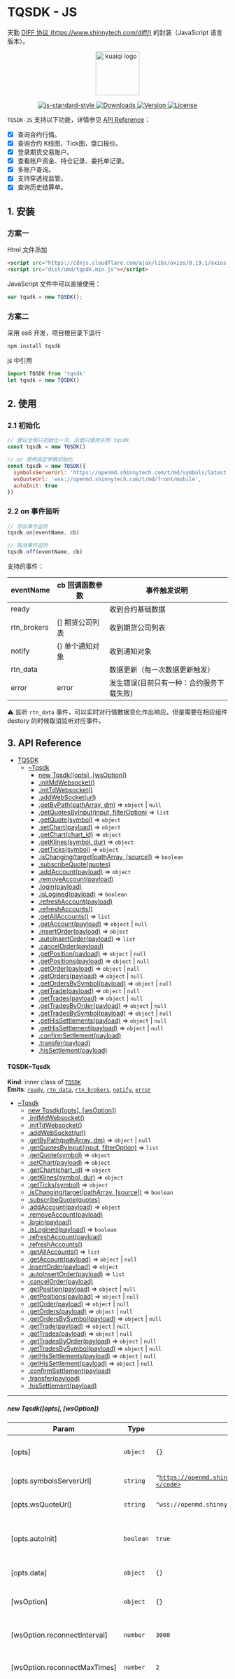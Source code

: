 
# TQSDK - JS 

天勤 [DIFF 协议 (https://www.shinnytech.com/diff/)](https://www.shinnytech.com/diff/) 的封装（JavaScript 语言版本）。

<p align="center">
    <a href="https://www.shinnytech.com/diff" target="_blank" rel="noopener noreferrer">
        <img width="100" src="./img/logo.png" alt="kuaiqi logo">
    </a>
</p>
<p align="center">
  <a href="http://standardjs.com">
    <img src="https://img.shields.io/badge/code%20style-standard-brightgreen.svg" alt="js-standard-style">
  </a>
  <a href="https://www.npmjs.com/package/tqsdk">
    <img src="https://img.shields.io/npm/dw/tqsdk.svg" alt="Downloads">
  </a>
  <a href="https://www.npmjs.com/package/tqsdk">
    <img src="https://img.shields.io/npm/v/tqsdk.svg" alt="Version">
  </a>
  <a href="https://www.npmjs.com/package/tqsdk">
    <img src="https://img.shields.io/npm/l/tqsdk.svg" alt="License">
  </a>
</p>

`TQSDK-JS` 支持以下功能，详情参见 [API Reference](#api_reference)：

* [x] 查询合约行情。
* [x] 查询合约 K线图，Tick图，盘口报价。
* [x] 登录期货交易账户。
* [x] 查看账户资金、持仓记录、委托单记录。
* [x] 多账户查询。
* [x] 支持穿透视监管。
* [x] 查询历史结算单。

## 1. 安装


### 方案一

Html 文件添加

```html
<script src="https://cdnjs.cloudflare.com/ajax/libs/axios/0.19.1/axios.min.js"></script>
<script src="dist/umd/tqsdk.min.js"></script>
```

JavaScript 文件中可以直接使用：

```js
var tqsdk = new TQSDK();
```

### 方案二

采用 es6 开发，项目根目录下运行

```bash
npm install tqsdk
```

js 中引用

```js
import TQSDK from 'tqsdk'
let tqsdk = new TQSDK()
```

## 2. 使用

### 2.1 初始化

```js
// 建议全局只初始化一次，后面只使用实例 tqsdk
const tqsdk = new TQSDK()

// or 使用指定参数初始化
const tqsdk = new TQSDK({
  symbolsServerUrl: 'https://openmd.shinnytech.com/t/md/symbols/latest.json',
  wsQuoteUrl: 'wss://openmd.shinnytech.com/t/md/front/mobile',
  autoInit: true
})
```

### 2.2 on 事件监听 

```js
// 添加事件监听
tqsdk.on(eventName, cb)

// 取消事件监听
tqsdk.off(eventName, cb)
```

支持的事件：

|eventName|cb 回调函数参数|事件触发说明|
|---|---|---|
|ready | | 收到合约基础数据|
|rtn_brokers | [] 期货公司列表 | 收到期货公司列表|
|notify | {} 单个通知对象 | 收到通知对象|
|rtn_data | | 数据更新（每一次数据更新触发）|
|error | error | 发生错误(目前只有一种：合约服务下载失败)|

 :warning: 监听 `rtn_data` 事件，可以实时对行情数据变化作出响应。但是需要在相应组件 destory 的时候取消监听对应事件。

## 3. API Reference


* [TQSDK](#module_TQSDK)
    * [~Tqsdk](#module_TQSDK..Tqsdk)
        * [new Tqsdk([opts], [wsOption])](#new_module_TQSDK..Tqsdk_new)
        * [.initMdWebsocket()](#module_TQSDK..Tqsdk+initMdWebsocket)
        * [.initTdWebsocket()](#module_TQSDK..Tqsdk+initTdWebsocket)
        * [.addWebSocket(url)](#module_TQSDK..Tqsdk+addWebSocket)
        * [.getByPath(pathArray, dm)](#module_TQSDK..Tqsdk+getByPath) ⇒ <code>object</code> \| <code>null</code>
        * [.getQuotesByInput(input, filterOption)](#module_TQSDK..Tqsdk+getQuotesByInput) ⇒ <code>list</code>
        * [.getQuote(symbol)](#module_TQSDK..Tqsdk+getQuote) ⇒ <code>object</code>
        * [.setChart(payload)](#module_TQSDK..Tqsdk+setChart) ⇒ <code>object</code>
        * [.getChart(chart_id)](#module_TQSDK..Tqsdk+getChart) ⇒ <code>object</code>
        * [.getKlines(symbol, dur)](#module_TQSDK..Tqsdk+getKlines) ⇒ <code>object</code>
        * [.getTicks(symbol)](#module_TQSDK..Tqsdk+getTicks) ⇒ <code>object</code>
        * [.isChanging(target|pathArray, [source])](#module_TQSDK..Tqsdk+isChanging) ⇒ <code>boolean</code>
        * [.subscribeQuote(quotes)](#module_TQSDK..Tqsdk+subscribeQuote)
        * [.addAccount(payload)](#module_TQSDK..Tqsdk+addAccount) ⇒ <code>object</code>
        * [.removeAccount(payload)](#module_TQSDK..Tqsdk+removeAccount)
        * [.login(payload)](#module_TQSDK..Tqsdk+login)
        * [.isLogined(payload)](#module_TQSDK..Tqsdk+isLogined) ⇒ <code>boolean</code>
        * [.refreshAccount(payload)](#module_TQSDK..Tqsdk+refreshAccount)
        * [.refreshAccounts()](#module_TQSDK..Tqsdk+refreshAccounts)
        * [.getAllAccounts()](#module_TQSDK..Tqsdk+getAllAccounts) ⇒ <code>list</code>
        * [.getAccount(payload)](#module_TQSDK..Tqsdk+getAccount) ⇒ <code>object</code> \| <code>null</code>
        * [.insertOrder(payload)](#module_TQSDK..Tqsdk+insertOrder) ⇒ <code>object</code>
        * [.autoInsertOrder(payload)](#module_TQSDK..Tqsdk+autoInsertOrder) ⇒ <code>list</code>
        * [.cancelOrder(payload)](#module_TQSDK..Tqsdk+cancelOrder)
        * [.getPosition(payload)](#module_TQSDK..Tqsdk+getPosition) ⇒ <code>object</code> \| <code>null</code>
        * [.getPositions(payload)](#module_TQSDK..Tqsdk+getPositions) ⇒ <code>object</code> \| <code>null</code>
        * [.getOrder(payload)](#module_TQSDK..Tqsdk+getOrder) ⇒ <code>object</code> \| <code>null</code>
        * [.getOrders(payload)](#module_TQSDK..Tqsdk+getOrders) ⇒ <code>object</code> \| <code>null</code>
        * [.getOrdersBySymbol(payload)](#module_TQSDK..Tqsdk+getOrdersBySymbol) ⇒ <code>object</code> \| <code>null</code>
        * [.getTrade(payload)](#module_TQSDK..Tqsdk+getTrade) ⇒ <code>object</code> \| <code>null</code>
        * [.getTrades(payload)](#module_TQSDK..Tqsdk+getTrades) ⇒ <code>object</code> \| <code>null</code>
        * [.getTradesByOrder(payload)](#module_TQSDK..Tqsdk+getTradesByOrder) ⇒ <code>object</code> \| <code>null</code>
        * [.getTradesBySymbol(payload)](#module_TQSDK..Tqsdk+getTradesBySymbol) ⇒ <code>object</code> \| <code>null</code>
        * [.getHisSettlements(payload)](#module_TQSDK..Tqsdk+getHisSettlements) ⇒ <code>object</code> \| <code>null</code>
        * [.getHisSettlement(payload)](#module_TQSDK..Tqsdk+getHisSettlement) ⇒ <code>object</code> \| <code>null</code>
        * [.confirmSettlement(payload)](#module_TQSDK..Tqsdk+confirmSettlement)
        * [.transfer(payload)](#module_TQSDK..Tqsdk+transfer)
        * [.hisSettlement(payload)](#module_TQSDK..Tqsdk+hisSettlement)

<a id="module_TQSDK..Tqsdk"></a>

#### TQSDK~Tqsdk
**Kind**: inner class of [<code>TQSDK</code>](#module_TQSDK)  
**Emits**: [<code>ready</code>](#TQSDK+event_ready), [<code>rtn\_data</code>](#TQSDK+event_rtn_data), [<code>rtn\_brokers</code>](#TQSDK+event_rtn_brokers), [<code>notify</code>](#TQSDK+event_notify), [<code>error</code>](#TQSDK+event_error)  

* [~Tqsdk](#module_TQSDK..Tqsdk)
    * [new Tqsdk([opts], [wsOption])](#new_module_TQSDK..Tqsdk_new)
    * [.initMdWebsocket()](#module_TQSDK..Tqsdk+initMdWebsocket)
    * [.initTdWebsocket()](#module_TQSDK..Tqsdk+initTdWebsocket)
    * [.addWebSocket(url)](#module_TQSDK..Tqsdk+addWebSocket)
    * [.getByPath(pathArray, dm)](#module_TQSDK..Tqsdk+getByPath) ⇒ <code>object</code> \| <code>null</code>
    * [.getQuotesByInput(input, filterOption)](#module_TQSDK..Tqsdk+getQuotesByInput) ⇒ <code>list</code>
    * [.getQuote(symbol)](#module_TQSDK..Tqsdk+getQuote) ⇒ <code>object</code>
    * [.setChart(payload)](#module_TQSDK..Tqsdk+setChart) ⇒ <code>object</code>
    * [.getChart(chart_id)](#module_TQSDK..Tqsdk+getChart) ⇒ <code>object</code>
    * [.getKlines(symbol, dur)](#module_TQSDK..Tqsdk+getKlines) ⇒ <code>object</code>
    * [.getTicks(symbol)](#module_TQSDK..Tqsdk+getTicks) ⇒ <code>object</code>
    * [.isChanging(target|pathArray, [source])](#module_TQSDK..Tqsdk+isChanging) ⇒ <code>boolean</code>
    * [.subscribeQuote(quotes)](#module_TQSDK..Tqsdk+subscribeQuote)
    * [.addAccount(payload)](#module_TQSDK..Tqsdk+addAccount) ⇒ <code>object</code>
    * [.removeAccount(payload)](#module_TQSDK..Tqsdk+removeAccount)
    * [.login(payload)](#module_TQSDK..Tqsdk+login)
    * [.isLogined(payload)](#module_TQSDK..Tqsdk+isLogined) ⇒ <code>boolean</code>
    * [.refreshAccount(payload)](#module_TQSDK..Tqsdk+refreshAccount)
    * [.refreshAccounts()](#module_TQSDK..Tqsdk+refreshAccounts)
    * [.getAllAccounts()](#module_TQSDK..Tqsdk+getAllAccounts) ⇒ <code>list</code>
    * [.getAccount(payload)](#module_TQSDK..Tqsdk+getAccount) ⇒ <code>object</code> \| <code>null</code>
    * [.insertOrder(payload)](#module_TQSDK..Tqsdk+insertOrder) ⇒ <code>object</code>
    * [.autoInsertOrder(payload)](#module_TQSDK..Tqsdk+autoInsertOrder) ⇒ <code>list</code>
    * [.cancelOrder(payload)](#module_TQSDK..Tqsdk+cancelOrder)
    * [.getPosition(payload)](#module_TQSDK..Tqsdk+getPosition) ⇒ <code>object</code> \| <code>null</code>
    * [.getPositions(payload)](#module_TQSDK..Tqsdk+getPositions) ⇒ <code>object</code> \| <code>null</code>
    * [.getOrder(payload)](#module_TQSDK..Tqsdk+getOrder) ⇒ <code>object</code> \| <code>null</code>
    * [.getOrders(payload)](#module_TQSDK..Tqsdk+getOrders) ⇒ <code>object</code> \| <code>null</code>
    * [.getOrdersBySymbol(payload)](#module_TQSDK..Tqsdk+getOrdersBySymbol) ⇒ <code>object</code> \| <code>null</code>
    * [.getTrade(payload)](#module_TQSDK..Tqsdk+getTrade) ⇒ <code>object</code> \| <code>null</code>
    * [.getTrades(payload)](#module_TQSDK..Tqsdk+getTrades) ⇒ <code>object</code> \| <code>null</code>
    * [.getTradesByOrder(payload)](#module_TQSDK..Tqsdk+getTradesByOrder) ⇒ <code>object</code> \| <code>null</code>
    * [.getTradesBySymbol(payload)](#module_TQSDK..Tqsdk+getTradesBySymbol) ⇒ <code>object</code> \| <code>null</code>
    * [.getHisSettlements(payload)](#module_TQSDK..Tqsdk+getHisSettlements) ⇒ <code>object</code> \| <code>null</code>
    * [.getHisSettlement(payload)](#module_TQSDK..Tqsdk+getHisSettlement) ⇒ <code>object</code> \| <code>null</code>
    * [.confirmSettlement(payload)](#module_TQSDK..Tqsdk+confirmSettlement)
    * [.transfer(payload)](#module_TQSDK..Tqsdk+transfer)
    * [.hisSettlement(payload)](#module_TQSDK..Tqsdk+hisSettlement)


* * *

<a id="new_module_TQSDK..Tqsdk_new"></a>

##### new Tqsdk([opts], [wsOption])

| Param | Type | Default | Description |
| --- | --- | --- | --- |
| [opts] | <code>object</code> | <code>{}</code> | 描述 TQSDK 构造参数 |
| [opts.symbolsServerUrl] | <code>string</code> | <code>&quot;https://openmd.shinnytech.com/t/md/symbols/latest.json&quot;</code> | 合约服务地址 |
| [opts.wsQuoteUrl] | <code>string</code> | <code>&quot;wss://openmd.shinnytech.com/t/md/front/mobile&quot;</code> | 行情连接地址 |
| [opts.autoInit] | <code>boolean</code> | <code>true</code> | TQSDK 初始化后立即开始行情连接 |
| [opts.data] | <code>object</code> | <code>{}</code> | 存储数据对象 |
| [wsOption] | <code>object</code> | <code>{}</code> | 描述 TQSDK 构造参数 |
| [wsOption.reconnectInterval] | <code>number</code> | <code>3000</code> | websocket 自动重连时间间隔 |
| [wsOption.reconnectMaxTimes] | <code>number</code> | <code>2</code> | websocket 自动重连最大次数 |
| [wsOption.WebSocket] | <code>object</code> | <code>WebSocket</code> | 浏览器 WebSocket 对象，在 nodejs 运行时，需要传入 WebSocket |

**Example**  
```js
// 浏览器
const tqsdk = new TQSDK()
tqsdk.on('ready', function () {
  console.log(tqsdk.getQuote('SHFE.au2006'))
})
tqsdk.on('rtn_brokers', function (brokers) {
  console.log(brokers)
})
```
**Example**  
```js
// nodejs
const TQSDK = require('./dist/umd/tqsdk-nocache')
const WebSocket = require('ws')
const tqsdk = new TQSDK({}, {WebSocket})
tqsdk.on('ready', function () {
  console.log(tqsdk.getQuote('SHFE.au2006'))
})
tqsdk.on('rtn_brokers', function (brokers) {
  console.log(brokers)
})
```
**Example**  
```js
// 1 autoInit 为 true，构造函数会执行 tqsdk.initMdWebsocket(), tqsdk.initTdWebsocket(), 代码中不需要再运行
// 推荐使用这种初始化方式
const tqsdk = new TQSDK({autoInit: true}) // 等价于 const tqsdk = new TQSDK()
tqsdk.on('ready', function(){
  console.log(tqsdk.getQuote('DCE.m2009'))
})

// 2 autoInit 为 false，构造函数不会去执行 tqsdk.initMdWebsocket(), tqsdk.initTdWebsocket()
// 在代码中需要的地方再执行
const tqsdk = new TQSDK({autoInit: false})
tqsdk.initMdWebsocket()
// 如果不运行 tqsdk.initMdWebsocket()， 则不会有 ready 事件发生
tqsdk.on('ready', function(){
  console.log(tqsdk.getQuote('DCE.m2009'))
})
```

* * *

<a id="module_TQSDK..Tqsdk+initMdWebsocket"></a>

##### tqsdk.initMdWebsocket()
初始化行情链接

**Kind**: instance method of [<code>Tqsdk</code>](#module_TQSDK..Tqsdk)  
**Emits**: [<code>ready</code>](#TQSDK+event_ready)  
**Example**  
```js
const tqsdk = new TQSDK({autoInit: false})
tqsdk.initMdWebsocket()
tqsdk.on('ready', function(){
  console.log(tqsdk.getQuote('DCE.m2009'))
})
```

* * *

<a id="module_TQSDK..Tqsdk+initTdWebsocket"></a>

##### tqsdk.initTdWebsocket()
初始化交易链接

**Kind**: instance method of [<code>Tqsdk</code>](#module_TQSDK..Tqsdk)  
**Emits**: [<code>rtn\_brokers</code>](#TQSDK+event_rtn_brokers)  
**Example**  
```js
const tqsdk = new TQSDK({autoInit: false})
tqsdk.initMdWebsocket()
tqsdk.initTdWebsocket()
tqsdk.on('rtn_brokers', function(brokers){
  console.log(brokers)
})
```

* * *

<a id="module_TQSDK..Tqsdk+addWebSocket"></a>

##### tqsdk.addWebSocket(url)
添加 websocket 数据源

**Kind**: instance method of [<code>Tqsdk</code>](#module_TQSDK..Tqsdk)  

| Param | Type |
| --- | --- |
| url | <code>string</code> | 


* * *

<a id="module_TQSDK..Tqsdk+getByPath"></a>

##### tqsdk.getByPath(pathArray, dm) ⇒ <code>object</code> \| <code>null</code>
获取数据对象

**Kind**: instance method of [<code>Tqsdk</code>](#module_TQSDK..Tqsdk)  

| Param | Type | Description |
| --- | --- | --- |
| pathArray | <code>list</code> |  |
| dm | <code>object</code> | 获取对象数据源，默认为当前实例的 datamanager |

**Example**  
```js
// 获取某个合约下市时间
// 推荐使用这种方式，先获取 quote 对象的引用
let quote = tqdsk.getQuote('SHFE.au2006')
let dt = quote.expire_datetime

// 以上代码等价于
let dt = tqsdk.getByPath(['quotes', 'SHFE.au2006', 'expire_datetime'])
```

* * *

<a id="module_TQSDK..Tqsdk+getQuotesByInput"></a>

##### tqsdk.getQuotesByInput(input, filterOption) ⇒ <code>list</code>
根据输入字符串查询合约列表

**Kind**: instance method of [<code>Tqsdk</code>](#module_TQSDK..Tqsdk)  
**Returns**: <code>list</code> - [symbol, ...]  

| Param | Type | Default | Description |
| --- | --- | --- | --- |
| input | <code>string</code> |  |  |
| filterOption | <code>string</code> |  | 查询合约列表条件限制 |
| filterOption.symbol | <code>boolean</code> | <code>true</code> | 是否根据合约ID匹配 |
| filterOption.pinyin | <code>boolean</code> | <code>true</code> | 是否根据拼音匹配 |
| filterOption.include_expired | <code>boolean</code> | <code>false</code> | 匹配结果是否包含已下市合约 |
| filterOption.future | <code>boolean</code> | <code>true</code> | 匹配结果是否包含期货合约 |
| filterOption.future_index | <code>boolean</code> | <code>false</code> | 匹配结果是否包含期货指数 |
| filterOption.future_cont | <code>boolean</code> | <code>false</code> | 匹配结果是否包含期货主连 |
| filterOption.option | <code>boolean</code> | <code>false</code> | 匹配结果是否包含期权 |
| filterOption.combine | <code>boolean</code> | <code>false</code> | 匹配结果是否包含组合 |

**Example**  
```js
const tqsdk = new TQSDK()
const quote = tqsdk.getQuote('SHFE.au2006')
tqsdk.on('ready', function () {
  console.log(tqsdk.getQuotesByInput('huangjin'))
  console.log(tqsdk.getQuotesByInput('doupo', { future_index: true, future_cont: true }))
})
```

* * *

<a id="module_TQSDK..Tqsdk+getQuote"></a>

##### tqsdk.getQuote(symbol) ⇒ <code>object</code>
根据合约代码获取合约对象

**Kind**: instance method of [<code>Tqsdk</code>](#module_TQSDK..Tqsdk)  

| Param | Type | Description |
| --- | --- | --- |
| symbol | <code>string</code> | 合约代码 |

**Example**  
```js
const tqsdk = new TQSDK()
const quote = tqsdk.getQuote('SHFE.au2006')
tqsdk.on('rtn_data', function () {
  console.log(quote.last_price, quote.pre_settlement)
})
```

* * *

<a id="module_TQSDK..Tqsdk+setChart"></a>

##### tqsdk.setChart(payload) ⇒ <code>object</code>
请求 K 线图表

**Kind**: instance method of [<code>Tqsdk</code>](#module_TQSDK..Tqsdk)  
**Returns**: <code>object</code> - chart  

| Param | Type | Description |
| --- | --- | --- |
| payload | <code>object</code> |  |
| payload.chart_id | <code>string</code> | 图表 id |
| payload.symbol | <code>string</code> | 合约代码 |
| payload.duration | <code>number</code> | 图表周期，0 表示 tick, 1e9 表示 1s, UnixNano 时间 |
| payload.view_width | <code>number</code> | 图表柱子宽度 |
| payload.left_kline_id | <code>number</code> | 指定一个K线id，向右请求view_width个数据 |
| payload.trading_day_start | <code>number</code> | 指定交易日，返回对应的数据 |
| payload.trading_day_count | <code>number</code> | 请求交易日天数 |
| payload.focus_datetime | <code>number</code> | 使得指定日期的K线位于屏幕第M个柱子的位置 |
| payload.focus_position | <code>number</code> | 使得指定日期的K线位于屏幕第M个柱子的位置 |

**Example**  
```js
let tqsdk = new TQSDK()
let chart = tqsdk.setChart({symbol: 'SHFE.au2006', duration: 60 * 1e9, view_width: 100})
tqsdk.on('rtn_data', function(){
  console.log('chart.right_id', chart && chart.right_id)
})
```

* * *

<a id="module_TQSDK..Tqsdk+getChart"></a>

##### tqsdk.getChart(chart_id) ⇒ <code>object</code>
获取 chart 对象

**Kind**: instance method of [<code>Tqsdk</code>](#module_TQSDK..Tqsdk)  
**Returns**: <code>object</code> - {}  

| Param | Type |
| --- | --- |
| chart_id | <code>string</code> | 


* * *

<a id="module_TQSDK..Tqsdk+getKlines"></a>

##### tqsdk.getKlines(symbol, dur) ⇒ <code>object</code>
获取 K 线序列

**Kind**: instance method of [<code>Tqsdk</code>](#module_TQSDK..Tqsdk)  
**Returns**: <code>object</code> - {data, last_id}  

| Param | Type |
| --- | --- |
| symbol | <code>string</code> | 
| dur | <code>number</code> | 


* * *

<a id="module_TQSDK..Tqsdk+getTicks"></a>

##### tqsdk.getTicks(symbol) ⇒ <code>object</code>
获取 Ticks 序列

**Kind**: instance method of [<code>Tqsdk</code>](#module_TQSDK..Tqsdk)  
**Returns**: <code>object</code> - {data, last_id}  

| Param | Type |
| --- | --- |
| symbol | <code>string</code> | 


* * *

<a id="module_TQSDK..Tqsdk+isChanging"></a>

##### tqsdk.isChanging(target|pathArray, [source]) ⇒ <code>boolean</code>
判断某个对象是否最近一次有变动

**Kind**: instance method of [<code>Tqsdk</code>](#module_TQSDK..Tqsdk)  

| Param | Type | Description |
| --- | --- | --- |
| target|pathArray | <code>object</code> \| <code>list</code> | 检查变动的对象或者路径数组 |
| [source] | <code>object</code> | 比较的数据对象 |

**Example**  
```js
let tqsdk = new TQSDK()
let quote = tqsdk.getQuote('DCE.m2006')
let quote1 = tqsdk.getQuote('DCE.cs2006')
tqsdk.on('rtn_data', function(){
  if (tqsdk.isChanging(quote)) {
    console.log('DCE.m2006 updated', quote.datetime, quote.last_price, quote.volume)
  }
  if (tqsdk.isChanging(['quotes', 'DCE.cs2006'])) {
    console.log('DCE.cs2006 updated', quote1.datetime, quote1.last_price, quote1.volume)
  }
})
```

* * *

<a id="module_TQSDK..Tqsdk+subscribeQuote"></a>

##### tqsdk.subscribeQuote(quotes)
订阅合约, 手动订阅合约

**Kind**: instance method of [<code>Tqsdk</code>](#module_TQSDK..Tqsdk)  

| Param | Type | Default |
| --- | --- | --- |
| quotes | <code>list</code> \| <code>string</code> | <code>[</code> | 

**Example**  
```js
let tqsdk = new TQSDK()
tqsdk.subscribeQuote('SHFE.au2006')
tqsdk.subscribeQuote(['SHFE.au2006', 'DCE.m2008'])
```

* * *

<a id="module_TQSDK..Tqsdk+addAccount"></a>

##### tqsdk.addAccount(payload) ⇒ <code>object</code>
添加期货账户

**Kind**: instance method of [<code>Tqsdk</code>](#module_TQSDK..Tqsdk)  
**Returns**: <code>object</code> - account {bid, user_id, password, ws, dm}  

| Param | Type | Description |
| --- | --- | --- |
| payload | <code>object</code> |  |
| payload.bid | <code>string</code> | 期货公司 |
| payload.user_id | <code>string</code> | 账户名 |
| payload.password | <code>string</code> | 密码 |

**Example**  
```js
const tqsdk = new TQSDK()
const account = { bid: '快期模拟', user_id: 'test123', password: '123456' }
tqsdk.on('rtn_brokers', function(brokers){
  tqsdk.addAccount(account) // 仅添加期货账户信息并建立链接，不会登录账户
  tqsdk.login(account) // 发送登录期货账户的请求
})
tqsdk.on('rtn_data', function(){
  console.log(tqsdk.isLogined(account))
})
```

* * *

<a id="module_TQSDK..Tqsdk+removeAccount"></a>

##### tqsdk.removeAccount(payload)
删除期货账户

**Kind**: instance method of [<code>Tqsdk</code>](#module_TQSDK..Tqsdk)  

| Param | Type | Description |
| --- | --- | --- |
| payload | <code>object</code> |  |
| payload.bid | <code>string</code> | 期货公司 |
| payload.user_id | <code>string</code> | 账户名 |


* * *

<a id="module_TQSDK..Tqsdk+login"></a>

##### tqsdk.login(payload)
登录期货账户

**Kind**: instance method of [<code>Tqsdk</code>](#module_TQSDK..Tqsdk)  

| Param | Type | Description |
| --- | --- | --- |
| payload | <code>object</code> |  |
| payload.bid | <code>string</code> | 期货公司 |
| payload.user_id | <code>string</code> | 账户名 |
| payload.password | <code>string</code> | 密码 |


* * *

<a id="module_TQSDK..Tqsdk+isLogined"></a>

##### tqsdk.isLogined(payload) ⇒ <code>boolean</code>
判断账户是否登录 [x]

**Kind**: instance method of [<code>Tqsdk</code>](#module_TQSDK..Tqsdk)  

| Param | Type |
| --- | --- |
| payload | <code>object</code> | 
| payload.bid | <code>string</code> | 
| payload.user_id | <code>string</code> | 


* * *

<a id="module_TQSDK..Tqsdk+refreshAccount"></a>

##### tqsdk.refreshAccount(payload)
刷新账户信息，用于账户资金没有同步正确

**Kind**: instance method of [<code>Tqsdk</code>](#module_TQSDK..Tqsdk)  

| Param | Type | Description |
| --- | --- | --- |
| payload | <code>object</code> |  |
| payload.bid | <code>string</code> | 期货公司 |
| payload.user_id | <code>string</code> | 账户名 |


* * *

<a id="module_TQSDK..Tqsdk+refreshAccounts"></a>

##### tqsdk.refreshAccounts()
刷新全部账户信息，用于账户资金没有同步正确

**Kind**: instance method of [<code>Tqsdk</code>](#module_TQSDK..Tqsdk)  

* * *

<a id="module_TQSDK..Tqsdk+getAllAccounts"></a>

##### tqsdk.getAllAccounts() ⇒ <code>list</code>
获取全部账户信息

**Kind**: instance method of [<code>Tqsdk</code>](#module_TQSDK..Tqsdk)  
**Example**  
```js
const tqsdk = new TQSDK()
const account = { bid: '快期模拟', user_id: 'test123', password: '123456' }
const account1 = { bid: '快期模拟', user_id: 'test1234', password: '123456' }
tqsdk.on('rtn_brokers', function(brokers){
  tqsdk.addAccount(account) // 仅添加期货账户信息并建立链接，不会登录账户
  tqsdk.addAccount(account1)
  tqsdk.login(account) // 发送登录期货账户的请求
  tqsdk.login(account1) // 发送登录期货账户的请求
  // ........
  const accounts = tqsdk.getAllAccounts()
  console.log(accounts)
})
```

* * *

<a id="module_TQSDK..Tqsdk+getAccount"></a>

##### tqsdk.getAccount(payload) ⇒ <code>object</code> \| <code>null</code>
获取账户资金信息

**Kind**: instance method of [<code>Tqsdk</code>](#module_TQSDK..Tqsdk)  

| Param | Type |
| --- | --- |
| payload | <code>object</code> | 
| payload.bid | <code>string</code> | 
| payload.user_id | <code>string</code> | 

**Example**  
```js
const tqsdk = new TQSDK()
const account = { bid: '快期模拟', user_id: 'test123', password: '123456' }
tqsdk.on('rtn_brokers', function(brokers){
  tqsdk.addAccount(account) // 仅添加期货账户信息并建立链接，不会登录账户
  tqsdk.login(account) // 发送登录期货账户的请求
})
tqsdk.on('rtn_data', function(){
  if (tqsdk.isLogined(account)) {
    let account = tqsdk.getAccount(account)
    console.log(account.balance, account.risk_ratio)
  }
})
```

* * *

<a id="module_TQSDK..Tqsdk+insertOrder"></a>

##### tqsdk.insertOrder(payload) ⇒ <code>object</code>
下单

**Kind**: instance method of [<code>Tqsdk</code>](#module_TQSDK..Tqsdk)  
**Returns**: <code>object</code> - order={order_id, status, ...}  

| Param | Type | Default | Description |
| --- | --- | --- | --- |
| payload | <code>object</code> |  |  |
| payload.bid | <code>string</code> |  | 期货公司 |
| payload.user_id | <code>string</code> |  | 账户名 |
| payload.exchange_id | <code>string</code> |  | 交易所 |
| payload.instrument_id | <code>string</code> |  | 合约名称 |
| payload.direction | <code>string</code> |  | 方向 [`BUY` | `SELL`] |
| payload.offset | <code>string</code> |  | 开平 [`OPEN` | `CLOSE` | `CLOSETODAY`] |
| payload.price_type | <code>string</code> | <code>&quot;LIMIT&quot;</code> | 限价 [`LIMIT` | `ANY`] |
| payload.limit_price | <code>number</code> |  | 价格 |
| payload.volume | <code>number</code> |  | 手数 |

**Example**  
```js
let tqsdk = new TQSDK()
const account = { bid: '快期模拟', user_id: 'test123', password: '123456' }
tqsdk.on('rtn_brokers', function(brokers){
  tqsdk.addAccount(account) // 仅添加期货账户信息并建立链接，不会登录账户
  tqsdk.login(account) // 发送登录期货账户的请求
})
tqsdk.on('rtn_data', function(){
  if (!tqsdk.isLogined(account)) return
  let order = tqsdk.insertOrder(Object.assign({
      exchange_id: 'SHFE',
      instrument_id: 'au2006',
      direction: 'BUY',
      offset: 'OPEN',
      price_type: 'LIMIT',
      limit_price: 359.62,
      volume: 2
  }, account))
  console.log(order.orderId, order.status, order.volume_left)
})
```

* * *

<a id="module_TQSDK..Tqsdk+autoInsertOrder"></a>

##### tqsdk.autoInsertOrder(payload) ⇒ <code>list</code>
下单，但是平仓单会自动先平今再平昨，不需要用户区分 CLOSE | CLOSETODAY

**Kind**: instance method of [<code>Tqsdk</code>](#module_TQSDK..Tqsdk)  
**Returns**: <code>list</code> - list=[{order_id, status, ...}, ...] 返回委托单数组，可能拆分为多个单  

| Param | Type | Default | Description |
| --- | --- | --- | --- |
| payload | <code>object</code> |  |  |
| payload.bid | <code>string</code> |  | 期货公司 |
| payload.user_id | <code>string</code> |  | 账户名 |
| payload.exchange_id | <code>string</code> |  | 交易所 |
| payload.instrument_id | <code>string</code> |  | 合约名称 |
| payload.direction | <code>string</code> |  | 方向 [`BUY` | `SELL`] |
| payload.offset | <code>string</code> |  | 开平 [`OPEN` | `CLOSE`] |
| payload.price_type | <code>string</code> | <code>&quot;LIMIT&quot;</code> | 限价 [`LIMIT` | `ANY`] |
| payload.limit_price | <code>number</code> |  | 价格 |
| payload.volume | <code>number</code> |  | 手数 |


* * *

<a id="module_TQSDK..Tqsdk+cancelOrder"></a>

##### tqsdk.cancelOrder(payload)
撤销委托单

**Kind**: instance method of [<code>Tqsdk</code>](#module_TQSDK..Tqsdk)  

| Param | Type | Description |
| --- | --- | --- |
| payload | <code>object</code> |  |
| payload.bid | <code>string</code> | 期货公司 |
| payload.user_id | <code>string</code> | 账户名 |
| payload.order_id | <code>string</code> | 委托单 id |


* * *

<a id="module_TQSDK..Tqsdk+getPosition"></a>

##### tqsdk.getPosition(payload) ⇒ <code>object</code> \| <code>null</code>
获取账户某个合约的持仓信息

**Kind**: instance method of [<code>Tqsdk</code>](#module_TQSDK..Tqsdk)  

| Param | Type | Description |
| --- | --- | --- |
| payload | <code>object</code> |  |
| payload.bid | <code>string</code> |  |
| payload.user_id | <code>string</code> |  |
| payload.symbol | <code>string</code> | 合约名称 |

**Example**  
```js
const tqsdk = new TQSDK()
const account = { bid: '快期模拟', user_id: 'test123', password: '123456' }
tqsdk.on('rtn_brokers', function(brokers){
  tqsdk.addAccount(account) // 仅添加期货账户信息并建立链接，不会登录账户
  tqsdk.login(account) // 发送登录期货账户的请求
})
tqsdk.on('rtn_data', function(){
  if (tqsdk.isLogined(account)) {
    let pos = tqsdk.getPosition(Object.assign({ symbol: 'SHFE.au2006' }, account))
    console.log(pos)
  }
})
```

* * *

<a id="module_TQSDK..Tqsdk+getPositions"></a>

##### tqsdk.getPositions(payload) ⇒ <code>object</code> \| <code>null</code>
获取账户全部持仓信息

**Kind**: instance method of [<code>Tqsdk</code>](#module_TQSDK..Tqsdk)  

| Param | Type | Description |
| --- | --- | --- |
| payload | <code>object</code> |  |
| payload.bid | <code>string</code> | 期货公司 |
| payload.user_id | <code>string</code> | 账户名 |

**Example**  
```js
const tqsdk = new TQSDK()
const account = { bid: '快期模拟', user_id: 'test123', password: '123456' }
tqsdk.on('rtn_brokers', function(brokers){
  tqsdk.addAccount(account) // 仅添加期货账户信息并建立链接，不会登录账户
  tqsdk.login(account) // 发送登录期货账户的请求
})
tqsdk.on('rtn_data', function(){
  if (tqsdk.isLogined(account)) {
    let pos = tqsdk.getPositions(account)
    console.log(pos)
  }
})
```

* * *

<a id="module_TQSDK..Tqsdk+getOrder"></a>

##### tqsdk.getOrder(payload) ⇒ <code>object</code> \| <code>null</code>
获取账户某个合约的委托单信息

**Kind**: instance method of [<code>Tqsdk</code>](#module_TQSDK..Tqsdk)  

| Param | Type | Description |
| --- | --- | --- |
| payload | <code>object</code> |  |
| payload.bid | <code>string</code> |  |
| payload.user_id | <code>string</code> |  |
| payload.order_id | <code>string</code> | 委托单 id |


* * *

<a id="module_TQSDK..Tqsdk+getOrders"></a>

##### tqsdk.getOrders(payload) ⇒ <code>object</code> \| <code>null</code>
获取账户全部委托单信息

**Kind**: instance method of [<code>Tqsdk</code>](#module_TQSDK..Tqsdk)  

| Param | Type | Description |
| --- | --- | --- |
| payload | <code>object</code> |  |
| payload.bid | <code>string</code> | 期货公司 |
| payload.user_id | <code>string</code> | 账户名 |


* * *

<a id="module_TQSDK..Tqsdk+getOrdersBySymbol"></a>

##### tqsdk.getOrdersBySymbol(payload) ⇒ <code>object</code> \| <code>null</code>
获取账户下某个合约对应的全部委托单信息

**Kind**: instance method of [<code>Tqsdk</code>](#module_TQSDK..Tqsdk)  

| Param | Type | Description |
| --- | --- | --- |
| payload | <code>object</code> |  |
| payload.bid | <code>string</code> | 期货公司 |
| payload.user_id | <code>string</code> | 账户名 |
| payload.symbol | <code>string</code> | 合约名称 |


* * *

<a id="module_TQSDK..Tqsdk+getTrade"></a>

##### tqsdk.getTrade(payload) ⇒ <code>object</code> \| <code>null</code>
获取账户某个合约的成交记录

**Kind**: instance method of [<code>Tqsdk</code>](#module_TQSDK..Tqsdk)  

| Param | Type | Description |
| --- | --- | --- |
| payload | <code>object</code> |  |
| payload.bid | <code>string</code> |  |
| payload.user_id | <code>string</code> |  |
| payload.trade_id | <code>string</code> | 成交记录 id |


* * *

<a id="module_TQSDK..Tqsdk+getTrades"></a>

##### tqsdk.getTrades(payload) ⇒ <code>object</code> \| <code>null</code>
获取账户全部成交记录

**Kind**: instance method of [<code>Tqsdk</code>](#module_TQSDK..Tqsdk)  

| Param | Type | Description |
| --- | --- | --- |
| payload | <code>object</code> |  |
| payload.bid | <code>string</code> | 期货公司 |
| payload.user_id | <code>string</code> | 账户名 |


* * *

<a id="module_TQSDK..Tqsdk+getTradesByOrder"></a>

##### tqsdk.getTradesByOrder(payload) ⇒ <code>object</code> \| <code>null</code>
获取账户下某个委托单对应的全部成交记录

**Kind**: instance method of [<code>Tqsdk</code>](#module_TQSDK..Tqsdk)  

| Param | Type | Description |
| --- | --- | --- |
| payload | <code>object</code> |  |
| payload.bid | <code>string</code> | 期货公司 |
| payload.user_id | <code>string</code> | 账户名 |
| payload.order_id | <code>string</code> | 委托单 id |


* * *

<a id="module_TQSDK..Tqsdk+getTradesBySymbol"></a>

##### tqsdk.getTradesBySymbol(payload) ⇒ <code>object</code> \| <code>null</code>
获取账户下某个合约对应的全部成交记录

**Kind**: instance method of [<code>Tqsdk</code>](#module_TQSDK..Tqsdk)  

| Param | Type | Description |
| --- | --- | --- |
| payload | <code>object</code> |  |
| payload.bid | <code>string</code> | 期货公司 |
| payload.user_id | <code>string</code> | 账户名 |
| payload.symbol | <code>string</code> | 合约名称 |


* * *

<a id="module_TQSDK..Tqsdk+getHisSettlements"></a>

##### tqsdk.getHisSettlements(payload) ⇒ <code>object</code> \| <code>null</code>
获取账户的历史结算单

**Kind**: instance method of [<code>Tqsdk</code>](#module_TQSDK..Tqsdk)  

| Param | Type | Description |
| --- | --- | --- |
| payload | <code>object</code> |  |
| payload.bid | <code>string</code> | 期货公司 |
| payload.user_id | <code>string</code> | 账户名 |


* * *

<a id="module_TQSDK..Tqsdk+getHisSettlement"></a>

##### tqsdk.getHisSettlement(payload) ⇒ <code>object</code> \| <code>null</code>
获取账户某一日历史结算单

**Kind**: instance method of [<code>Tqsdk</code>](#module_TQSDK..Tqsdk)  

| Param | Type | Description |
| --- | --- | --- |
| payload | <code>object</code> |  |
| payload.bid | <code>string</code> | 期货公司 |
| payload.user_id | <code>string</code> | 账户名 |
| payload.trading_day | <code>string</code> | 查询日期 |


* * *

<a id="module_TQSDK..Tqsdk+confirmSettlement"></a>

##### tqsdk.confirmSettlement(payload)
确认结算单， 每个交易日需要确认一次

**Kind**: instance method of [<code>Tqsdk</code>](#module_TQSDK..Tqsdk)  

| Param | Type | Description |
| --- | --- | --- |
| payload | <code>object</code> |  |
| payload.bid | <code>string</code> | 期货公司 |
| payload.user_id | <code>string</code> | 账户名 |

**Example**  
```js
const tqsdk = new TQSDK()
const account = { bid: '快期模拟', user_id: 'test123', password: '123456' }
tqsdk.on('rtn_brokers', function(brokers){
  tqsdk.addAccount(account) // 仅添加期货账户信息并建立链接，不会登录账户
  tqsdk.login(account) // 发送登录期货账户的请求
})
tqsdk.on('rtn_data', function(){
  if (tqsdk.isLogined(account)) {
    tqsdk.confirmSettlement(account) // 每个交易日都需要在确认结算单后才可以下单
    // tqsdk.insertOrder({....})
  }
})
```

* * *

<a id="module_TQSDK..Tqsdk+transfer"></a>

##### tqsdk.transfer(payload)
银期转账

**Kind**: instance method of [<code>Tqsdk</code>](#module_TQSDK..Tqsdk)  

| Param | Type | Default | Description |
| --- | --- | --- | --- |
| payload | <code>object</code> |  |  |
| payload.bid | <code>string</code> |  | 期货公司 |
| payload.user_id | <code>string</code> |  | 账户名 |
| payload.bank_id | <code>string</code> |  | 银行ID |
| payload.bank_password | <code>string</code> |  | 银行账户密码 |
| payload.future_account | <code>string</code> |  | 期货账户 |
| payload.future_password | <code>string</code> |  | 期货账户密码 |
| payload.currency | <code>string</code> | <code>&quot;CNY&quot;</code> | 币种代码 |
| payload.amount | <code>string</code> |  | 转账金额 >0 表示转入期货账户, <0 表示转出期货账户 |


* * *

<a id="module_TQSDK..Tqsdk+hisSettlement"></a>

##### tqsdk.hisSettlement(payload)
查询历史结算单

**Kind**: instance method of [<code>Tqsdk</code>](#module_TQSDK..Tqsdk)  

| Param | Type | Description |
| --- | --- | --- |
| payload | <code>object</code> |  |
| payload.bid | <code>string</code> | 期货公司 |
| payload.user_id | <code>string</code> | 账户名 |
| payload.trading_day | <code>string</code> | 交易日 |


* * *



## Vue Plugin

TQSDK - JS 封装为 Vue 插件，可以在组件中监听事件，不需要在单独取消监听。


```js
import Vue from 'vue'
import TQSDK from 'tqsdk'

let tqsdk = new TQSDK()

const NOOP = () => {}
let tqVmEventMap = {}
let tqsdkRE = /^tqsdk:/

function mixinEvents(Vue) {
  let on = Vue.prototype.$on
  let emit = Vue.prototype.$emit

  Vue.prototype.$on = function proxyOn(eventName, fn = NOOP) {
    const vm = this
    if (Array.isArray(eventName)) {
      eventName.forEach((item) => vm.$on(item, fn));
    } else if (tqsdkRE.test(eventName)) {
      if (!tqVmEventMap[vm._uid]) tqVmEventMap[vm._uid] = {}
      let tq_eventName = eventName.match(/^tqsdk:(.*)/)[1]
      if (!tqVmEventMap[vm._uid][tq_eventName]) tqVmEventMap[vm._uid][tq_eventName] = []
      tqVmEventMap[vm._uid][tq_eventName].push(fn)
      tqsdk.on(tq_eventName, fn.bind(vm))
    } else {
      on.call(vm, eventName, fn)
    }
    return vm
  }
}

function applyMixin(Vue) {
  Vue.mixin({
    beforeDestroy() {
      const vm = this
      const tqevents = tqVmEventMap[vm._uid] || {};
      for (let eventName in tqevents) {
        let eventsArr = tqevents[eventName]
        eventsArr.forEach((fn) => {
          tqsdk.removeEventListener(eventName, fn)
        })
      }
      delete tqVmEventMap[vm._uid];
    }
  })
}

function plugin(Vue) {
  if (VERSION < 2) {
    console.error('[vue-event-proxy] only support Vue 2.0+');
    return;
  }
  // Exit if the plugin has already been installed.
  if (plugin.installed) return
  plugin.installed = true
  mixinEvents(Vue)
  applyMixin(Vue)
}

Vue.use(plugin)

Vue.$tqsdk = tqsdk
Vue.prototype.$tqsdk = tqsdk

export default tqsdk;
```

&copy; 2017-2020 [Shinnytech](https://www.shinnytech.com/). Documented by [jsdoc-to-markdown](https://github.com/jsdoc2md/jsdoc-to-markdown).